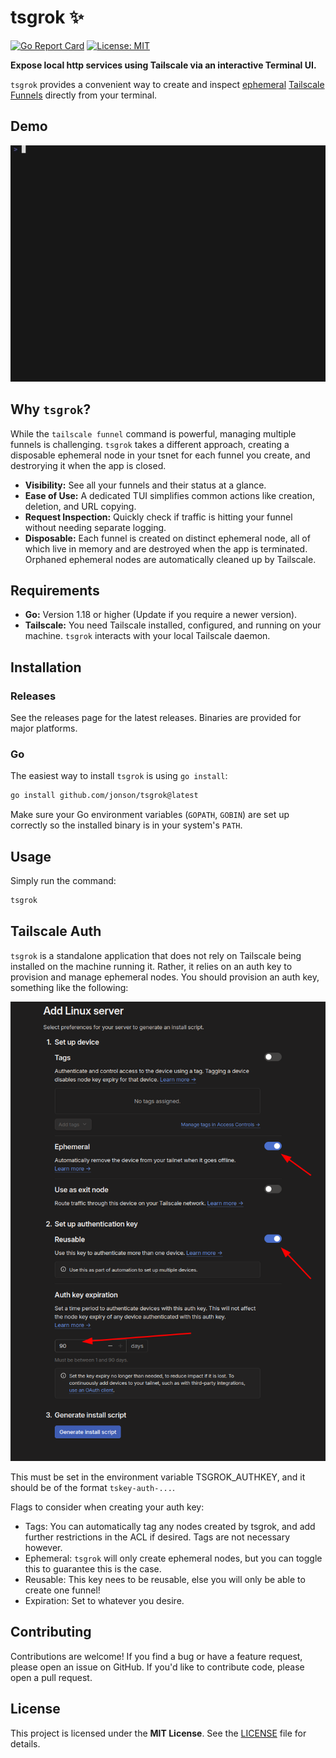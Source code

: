 # tsgrok ✨

[![Go Report Card](https://goreportcard.com/badge/github.com/[your-username]/tsgrok)](https://goreportcard.com/report/github.com/[your-username]/tsgrok)
[![License: MIT](https://img.shields.io/badge/License-MIT-yellow.svg)](https://opensource.org/licenses/MIT)

**Expose local http services using Tailscale via an interactive Terminal UI.**

`tsgrok` provides a convenient way to create and inspect [ephemeral](https://tailscale.com/kb/1111/ephemeral-nodes) [Tailscale Funnels](https://tailscale.com/kb/1223/funnel) directly from your terminal.

## Demo

![tsgrok demo](docs/tsgrok.gif)


## Why `tsgrok`?

While the `tailscale funnel` command is powerful, managing multiple funnels is challenging.  `tsgrok` takes a different approach, creating a disposable ephemeral node in your tsnet for each funnel you create, and destrorying it when the app is closed.

*   **Visibility:** See all your funnels and their status at a glance.
*   **Ease of Use:** A dedicated TUI simplifies common actions like creation, deletion, and URL copying.
*   **Request Inspection:** Quickly check if traffic is hitting your funnel without needing separate logging.
*   **Disposable:** Each funnel is created on distinct ephemeral node, all of which live in memory and are destroyed when the app is terminated.  Orphaned ephemeral nodes are automatically cleaned up by Tailscale.

## Requirements

*   **Go:** Version 1.18 or higher (Update if you require a newer version).
*   **Tailscale:** You need Tailscale installed, configured, and running on your machine. `tsgrok` interacts with your local Tailscale daemon.

## Installation

### Releases
See the releases page for the latest releases.  Binaries are provided for major platforms.

### Go
The easiest way to install `tsgrok` is using `go install`:

```bash
go install github.com/jonson/tsgrok@latest
```

Make sure your Go environment variables (`GOPATH`, `GOBIN`) are set up correctly so the installed binary is in your system's `PATH`.

## Usage

Simply run the command:

```bash
tsgrok
```

## Tailscale Auth

`tsgrok` is a standalone application that does not rely on Tailscale being installed on the machine running it.  Rather, it relies on an auth key to
provision and manage ephemeral nodes.  You should provision an auth key, something like the following:

![Tailscale Auth Key Configuration](docs/image.png)

This must be set in the environment variable TSGROK_AUTHKEY, and it should be of the format `tskey-auth-...`.

Flags to consider when creating your auth key:
* Tags: You can automatically tag any nodes created by tsgrok, and add further restrictions in the ACL if desired.  Tags are not necessary however.
* Ephemeral: `tsgrok` will only create ephemeral nodes, but you can toggle this to guarantee this is the case.
* Reusable: This key nees to be reusable, else you will only be able to create one funnel!
* Expiration: Set to whatever you desire.

## Contributing

Contributions are welcome! If you find a bug or have a feature request, please open an issue on GitHub. If you'd like to contribute code, please open a pull request.

## License

This project is licensed under the **MIT License**. See the [LICENSE](LICENSE) file for details.
